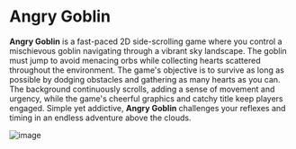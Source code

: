# Angry Goblin

**Angry Goblin** is a fast-paced 2D side-scrolling game where you control a mischievous goblin navigating through a vibrant sky landscape. The goblin must jump to avoid menacing orbs while collecting hearts scattered throughout the environment. The game's objective is to survive as long as possible by dodging obstacles and gathering as many hearts as you can. The background continuously scrolls, adding a sense of movement and urgency, while the game's cheerful graphics and catchy title keep players engaged. Simple yet addictive, **Angry Goblin** challenges your reflexes and timing in an endless adventure above the clouds.

![image](https://github.com/user-attachments/assets/e3245fc7-0528-44eb-a756-41690ff40b4b)

